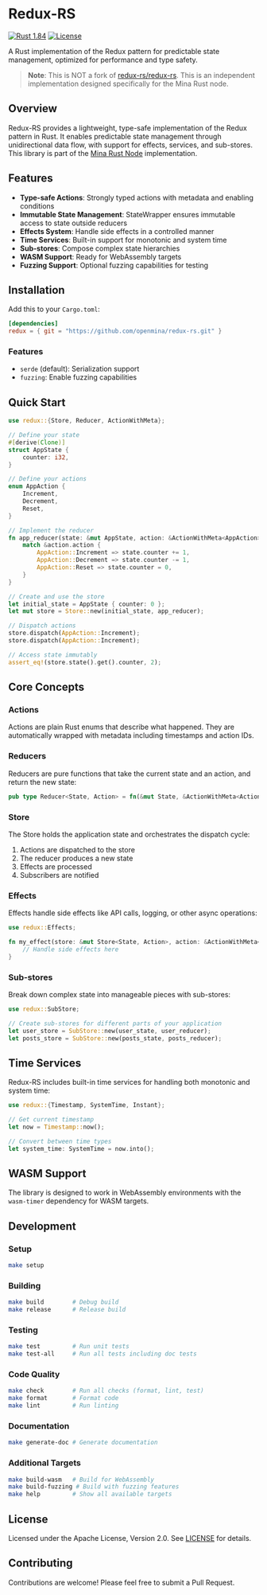 # Redux-RS

[![Rust 1.84](https://img.shields.io/badge/rust-1.84-blue.svg)](https://www.rust-lang.org)
[![License](https://img.shields.io/badge/License-Apache%202.0-blue.svg)](LICENSE)

A Rust implementation of the Redux pattern for predictable state management,
optimized for performance and type safety.

> **Note**: This is NOT a fork of
> [redux-rs/redux-rs](https://github.com/redux-rs/redux-rs). This is an
> independent implementation designed specifically for the Mina Rust node.

## Overview

Redux-RS provides a lightweight, type-safe implementation of the Redux pattern
in Rust. It enables predictable state management through unidirectional data
flow, with support for effects, services, and sub-stores. This library is part
of the [Mina Rust Node](https://github.com/o1-labs/mina-rust) implementation.

## Features

- **Type-safe Actions**: Strongly typed actions with metadata and enabling
  conditions
- **Immutable State Management**: StateWrapper ensures immutable access to state
  outside reducers
- **Effects System**: Handle side effects in a controlled manner
- **Time Services**: Built-in support for monotonic and system time
- **Sub-stores**: Compose complex state hierarchies
- **WASM Support**: Ready for WebAssembly targets
- **Fuzzing Support**: Optional fuzzing capabilities for testing

## Installation

Add this to your `Cargo.toml`:

```toml
[dependencies]
redux = { git = "https://github.com/openmina/redux-rs.git" }
```

### Features

- `serde` (default): Serialization support
- `fuzzing`: Enable fuzzing capabilities

## Quick Start

```rust
use redux::{Store, Reducer, ActionWithMeta};

// Define your state
#[derive(Clone)]
struct AppState {
    counter: i32,
}

// Define your actions
enum AppAction {
    Increment,
    Decrement,
    Reset,
}

// Implement the reducer
fn app_reducer(state: &mut AppState, action: &ActionWithMeta<AppAction>) {
    match &action.action {
        AppAction::Increment => state.counter += 1,
        AppAction::Decrement => state.counter -= 1,
        AppAction::Reset => state.counter = 0,
    }
}

// Create and use the store
let initial_state = AppState { counter: 0 };
let mut store = Store::new(initial_state, app_reducer);

// Dispatch actions
store.dispatch(AppAction::Increment);
store.dispatch(AppAction::Increment);

// Access state immutably
assert_eq!(store.state().get().counter, 2);
```

## Core Concepts

### Actions

Actions are plain Rust enums that describe what happened. They are automatically
wrapped with metadata including timestamps and action IDs.

### Reducers

Reducers are pure functions that take the current state and an action, and
return the new state:

```rust
pub type Reducer<State, Action> = fn(&mut State, &ActionWithMeta<Action>);
```

### Store

The Store holds the application state and orchestrates the dispatch cycle:

1. Actions are dispatched to the store
2. The reducer produces a new state
3. Effects are processed
4. Subscribers are notified

### Effects

Effects handle side effects like API calls, logging, or other async operations:

```rust
use redux::Effects;

fn my_effect(store: &mut Store<State, Action>, action: &ActionWithMeta<Action>) {
    // Handle side effects here
}
```

### Sub-stores

Break down complex state into manageable pieces with sub-stores:

```rust
use redux::SubStore;

// Create sub-stores for different parts of your application
let user_store = SubStore::new(user_state, user_reducer);
let posts_store = SubStore::new(posts_state, posts_reducer);
```

## Time Services

Redux-RS includes built-in time services for handling both monotonic and system
time:

```rust
use redux::{Timestamp, SystemTime, Instant};

// Get current timestamp
let now = Timestamp::now();

// Convert between time types
let system_time: SystemTime = now.into();
```

## WASM Support

The library is designed to work in WebAssembly environments with the
`wasm-timer` dependency for WASM targets.

## Development

### Setup

```bash
make setup
```

### Building

```bash
make build        # Debug build
make release      # Release build
```

### Testing

```bash
make test         # Run unit tests
make test-all     # Run all tests including doc tests
```

### Code Quality

```bash
make check        # Run all checks (format, lint, test)
make format       # Format code
make lint         # Run linting
```

### Documentation

```bash
make generate-doc # Generate documentation
```

### Additional Targets

```bash
make build-wasm   # Build for WebAssembly
make build-fuzzing # Build with fuzzing features
make help         # Show all available targets
```

## License

Licensed under the Apache License, Version 2.0. See [LICENSE](LICENSE) for
details.

## Contributing

Contributions are welcome! Please feel free to submit a Pull Request.

